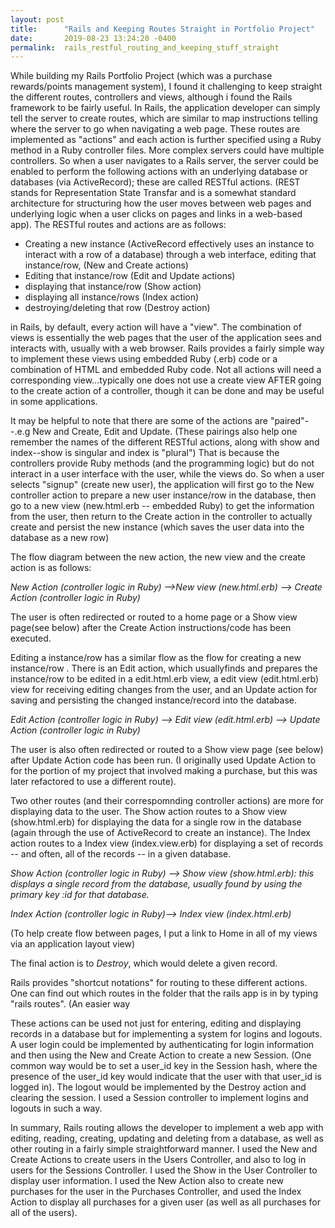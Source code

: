```yaml
---
layout: post
title:      "Rails and Keeping Routes Straight in Portfolio Project"
date:       2019-08-23 13:24:20 -0400
permalink:  rails_restful_routing_and_keeping_stuff_straight
---
```



While building my  Rails Portfolio Project (which was a purchase rewards/points management system), I found it challenging to keep straight the different routes, controllers and views, although i found the Rails framework to be fairly useful.  In Rails, the application developer can simply tell the server to create routes, which are similar to map instructions telling where the server to go when navigating a web page.  These routes are implemented as "actions" and each action is further specified using a Ruby method in a Ruby controller files.  More complex servers could have multiple controllers. So when a user navigates to a Rails server, the server could be enabled to perform the following actions with an underlying database or databases (via ActiveRecord); these are called RESTful actions.  (REST stands for Representation State Transfar and is a somewhat standard architecture for structuring how the user moves between web pages and underlying logic when a user clicks on pages and links in a web-based app).  The RESTful routes and actions are as follows:

*  Creating a new instance (ActiveRecord effectively uses an instance to interact with a row of a database) through a web interface, editing that instance/row,  (New and Create actions)
*  Editing that instance/row (Edit and Update actions)
*  displaying that instance/row (Show action)
*  displaying all instance/rows (Index action)
*  destroying/deleting that row (Destroy action)

in Rails, by default, every action will have a "view".  The combination of views is essentially the web pages that the user of the application sees and interacts with, usually with a web browser.  Rails provides a fairly simple way to implement these views using embedded Ruby (.erb) code or a combination of HTML and embedded Ruby code.   Not all actions will need a corresponding view...typically one does not use a create view AFTER going to the create action of a controller, though it can be done and may be useful in some applications.

It may be helpful to note that there are some of the actions are "paired"--.e.g New and Create, Edit and Update.  (These pairings also help one remember the names of the different RESTful actions, along with show and index--show is singular and index is "plural")  That is because the controllers provide Ruby methods (and the programming logic) but do not interact in a user interface with the user, while the views do.  So when  a user selects "signup" (create new user), the application will first go to the New controller action to prepare a new user instance/row in the database, then go to a new view (new.html.erb -- embedded Ruby) to get the information from the user, then return to the Create action in the controller to actually create and persist the new instance (which saves the user data into the database as a new row)

The flow diagram between the new action, the new view and the create action is as follows:

*New Action (controller logic in Ruby) -->New view (new.html.erb) --> Create Action (controller logic in Ruby)*

The user is often redirected or routed to a home page or a Show view page(see below) after the Create Action instructions/code has been executed. 

Editing a instance/row has a similar flow as the flow for creating a new instance/row .  There is an Edit action, which usuallyfinds and prepares the instance/row  to be edited in a edit.html.erb view, a edit view (edit.html.erb) view for receiving editing changes from the user, and an Update action for saving and persisting the changed instance/record into the database.  

*Edit Action (controller logic in Ruby) --> Edit view (edit.html.erb) --> Update Action (controller logic in Ruby)*

The user is also often redirected or routed to a Show view page (see below) after Update Action code has been run.  (I originally used Update Action to for the portion of my project that involved making a purchase, but this was later refactored to use a different route).

Two other routes (and their correspomnding controller actions) are more for displaying data to the user.  The Show action routes to a Show view (show.html.erb) for displaying the data for a single row in the database (again through the use of ActiveRecord to create an instance).  The Index action routes to a Index view (index.view.erb) for displaying a set of records -- and often, all of the records -- in a given database.  

*Show Action (controller logic in Ruby) --> Show view (show.html.erb):  this displays a single record from the database, usually found by using the primary key :id for that database.*

*Index Action (controller logic in Ruby)-->  Index view (index.html.erb)*

(To help create flow between pages, I put a link to Home in all of my views via an application layout view)

The final action is to *Destroy*, which would delete a given record.   

Rails provides "shortcut notations" for routing to these different actions.  One can find out which routes in the folder that the rails app is in by typing "rails routes".  (An easier way 

These actions can be used not just for entering, editing and displaying records in a database but for implementing a system for logins and logouts.  A user login could be implemented by authenticating for login information and then  using the New and Create Action to create a new Session.  (One common way would be to set a user_id key in the Session hash, where the presence of the user_id key would indicate that the user with that user_id is logged in).  The logout would be implemented by the Destroy action and clearing the session.  I used a Session controller to implement logins and logouts in such a way.

In summary, Rails routing allows the developer to implement a web app with editing, reading, creating, updating and deleting from a database, as well as other routing in a fairly simple straightforward manner.  I used the New and Create Actions to create users in the Users Controller, and also to log in users for the Sessions Controller.  I used the Show in the User Controller to display user information.  I used the New Action also to create new purchases for the user in the Purchases Controller, and used the Index Action to display all purchases for a given user (as well as all purchases for all of the users).






